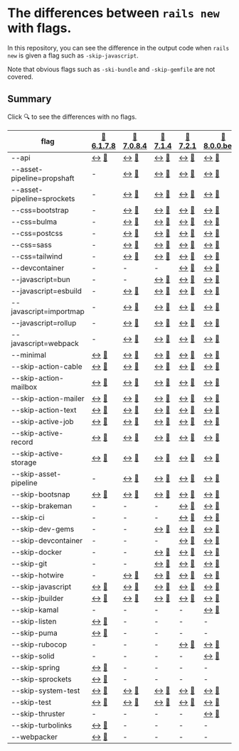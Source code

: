 # The differences between `rails new` with flags.

In this repository, you can see the difference in the output code when `rails new` is given a flag such as `-skip-javascript`.

Note that obvious flags such as `-ski-bundle` and `-skip-gemfile` are not covered.

## Summary

Click 🔍 to see the differences with no flags.

| flag | [🔎 6.1.7.8](https://github.com/snaka/rails_new_flags/tree/6.1.7.8) | [🔎 7.0.8.4](https://github.com/snaka/rails_new_flags/tree/7.0.8.4) | [🔎 7.1.4](https://github.com/snaka/rails_new_flags/tree/7.1.4) | [🔎 7.2.1](https://github.com/snaka/rails_new_flags/tree/7.2.1) | [🔎 8.0.0.beta1](https://github.com/snaka/rails_new_flags/tree/8.0.0.beta1) |
| --- | --- | --- | --- | --- | --- |
| --api | [↔️](https://github.com/snaka/rails_new_flags/compare/6.1.7.8..6.1.7.8-api)  [🔎](https://github.com/snaka/rails_new_flags/tree/6.1.7.8)| [↔️](https://github.com/snaka/rails_new_flags/compare/7.0.8.4..7.0.8.4-api)  [🔎](https://github.com/snaka/rails_new_flags/tree/7.0.8.4)| [↔️](https://github.com/snaka/rails_new_flags/compare/7.1.4..7.1.4-api)  [🔎](https://github.com/snaka/rails_new_flags/tree/7.1.4)| [↔️](https://github.com/snaka/rails_new_flags/compare/7.2.1..7.2.1-api)  [🔎](https://github.com/snaka/rails_new_flags/tree/7.2.1)| [↔️](https://github.com/snaka/rails_new_flags/compare/8.0.0.beta1..8.0.0.beta1-api)  [🔎](https://github.com/snaka/rails_new_flags/tree/8.0.0.beta1)|
| --asset-pipeline=propshaft | -  | [↔️](https://github.com/snaka/rails_new_flags/compare/7.0.8.4..7.0.8.4-asset-pipeline-propshaft)  [🔎](https://github.com/snaka/rails_new_flags/tree/7.0.8.4)| [↔️](https://github.com/snaka/rails_new_flags/compare/7.1.4..7.1.4-asset-pipeline-propshaft)  [🔎](https://github.com/snaka/rails_new_flags/tree/7.1.4)| [↔️](https://github.com/snaka/rails_new_flags/compare/7.2.1..7.2.1-asset-pipeline-propshaft)  [🔎](https://github.com/snaka/rails_new_flags/tree/7.2.1)| [↔️](https://github.com/snaka/rails_new_flags/compare/8.0.0.beta1..8.0.0.beta1-asset-pipeline-propshaft)  [🔎](https://github.com/snaka/rails_new_flags/tree/8.0.0.beta1)|
| --asset-pipeline=sprockets | -  | [↔️](https://github.com/snaka/rails_new_flags/compare/7.0.8.4..7.0.8.4-asset-pipeline-sprockets)  [🔎](https://github.com/snaka/rails_new_flags/tree/7.0.8.4)| [↔️](https://github.com/snaka/rails_new_flags/compare/7.1.4..7.1.4-asset-pipeline-sprockets)  [🔎](https://github.com/snaka/rails_new_flags/tree/7.1.4)| [↔️](https://github.com/snaka/rails_new_flags/compare/7.2.1..7.2.1-asset-pipeline-sprockets)  [🔎](https://github.com/snaka/rails_new_flags/tree/7.2.1)| [↔️](https://github.com/snaka/rails_new_flags/compare/8.0.0.beta1..8.0.0.beta1-asset-pipeline-sprockets)  [🔎](https://github.com/snaka/rails_new_flags/tree/8.0.0.beta1)|
| --css=bootstrap | -  | [↔️](https://github.com/snaka/rails_new_flags/compare/7.0.8.4..7.0.8.4-css-bootstrap)  [🔎](https://github.com/snaka/rails_new_flags/tree/7.0.8.4)| [↔️](https://github.com/snaka/rails_new_flags/compare/7.1.4..7.1.4-css-bootstrap)  [🔎](https://github.com/snaka/rails_new_flags/tree/7.1.4)| [↔️](https://github.com/snaka/rails_new_flags/compare/7.2.1..7.2.1-css-bootstrap)  [🔎](https://github.com/snaka/rails_new_flags/tree/7.2.1)| [↔️](https://github.com/snaka/rails_new_flags/compare/8.0.0.beta1..8.0.0.beta1-css-bootstrap)  [🔎](https://github.com/snaka/rails_new_flags/tree/8.0.0.beta1)|
| --css=bulma | -  | [↔️](https://github.com/snaka/rails_new_flags/compare/7.0.8.4..7.0.8.4-css-bulma)  [🔎](https://github.com/snaka/rails_new_flags/tree/7.0.8.4)| [↔️](https://github.com/snaka/rails_new_flags/compare/7.1.4..7.1.4-css-bulma)  [🔎](https://github.com/snaka/rails_new_flags/tree/7.1.4)| [↔️](https://github.com/snaka/rails_new_flags/compare/7.2.1..7.2.1-css-bulma)  [🔎](https://github.com/snaka/rails_new_flags/tree/7.2.1)| [↔️](https://github.com/snaka/rails_new_flags/compare/8.0.0.beta1..8.0.0.beta1-css-bulma)  [🔎](https://github.com/snaka/rails_new_flags/tree/8.0.0.beta1)|
| --css=postcss | -  | [↔️](https://github.com/snaka/rails_new_flags/compare/7.0.8.4..7.0.8.4-css-postcss)  [🔎](https://github.com/snaka/rails_new_flags/tree/7.0.8.4)| [↔️](https://github.com/snaka/rails_new_flags/compare/7.1.4..7.1.4-css-postcss)  [🔎](https://github.com/snaka/rails_new_flags/tree/7.1.4)| [↔️](https://github.com/snaka/rails_new_flags/compare/7.2.1..7.2.1-css-postcss)  [🔎](https://github.com/snaka/rails_new_flags/tree/7.2.1)| [↔️](https://github.com/snaka/rails_new_flags/compare/8.0.0.beta1..8.0.0.beta1-css-postcss)  [🔎](https://github.com/snaka/rails_new_flags/tree/8.0.0.beta1)|
| --css=sass | -  | [↔️](https://github.com/snaka/rails_new_flags/compare/7.0.8.4..7.0.8.4-css-sass)  [🔎](https://github.com/snaka/rails_new_flags/tree/7.0.8.4)| [↔️](https://github.com/snaka/rails_new_flags/compare/7.1.4..7.1.4-css-sass)  [🔎](https://github.com/snaka/rails_new_flags/tree/7.1.4)| [↔️](https://github.com/snaka/rails_new_flags/compare/7.2.1..7.2.1-css-sass)  [🔎](https://github.com/snaka/rails_new_flags/tree/7.2.1)| [↔️](https://github.com/snaka/rails_new_flags/compare/8.0.0.beta1..8.0.0.beta1-css-sass)  [🔎](https://github.com/snaka/rails_new_flags/tree/8.0.0.beta1)|
| --css=tailwind | -  | [↔️](https://github.com/snaka/rails_new_flags/compare/7.0.8.4..7.0.8.4-css-tailwind)  [🔎](https://github.com/snaka/rails_new_flags/tree/7.0.8.4)| [↔️](https://github.com/snaka/rails_new_flags/compare/7.1.4..7.1.4-css-tailwind)  [🔎](https://github.com/snaka/rails_new_flags/tree/7.1.4)| [↔️](https://github.com/snaka/rails_new_flags/compare/7.2.1..7.2.1-css-tailwind)  [🔎](https://github.com/snaka/rails_new_flags/tree/7.2.1)| [↔️](https://github.com/snaka/rails_new_flags/compare/8.0.0.beta1..8.0.0.beta1-css-tailwind)  [🔎](https://github.com/snaka/rails_new_flags/tree/8.0.0.beta1)|
| --devcontainer | -  | -  | -  | [↔️](https://github.com/snaka/rails_new_flags/compare/7.2.1..7.2.1-devcontainer)  [🔎](https://github.com/snaka/rails_new_flags/tree/7.2.1)| [↔️](https://github.com/snaka/rails_new_flags/compare/8.0.0.beta1..8.0.0.beta1-devcontainer)  [🔎](https://github.com/snaka/rails_new_flags/tree/8.0.0.beta1)|
| --javascript=bun | -  | -  | [↔️](https://github.com/snaka/rails_new_flags/compare/7.1.4..7.1.4-javascript-bun)  [🔎](https://github.com/snaka/rails_new_flags/tree/7.1.4)| [↔️](https://github.com/snaka/rails_new_flags/compare/7.2.1..7.2.1-javascript-bun)  [🔎](https://github.com/snaka/rails_new_flags/tree/7.2.1)| [↔️](https://github.com/snaka/rails_new_flags/compare/8.0.0.beta1..8.0.0.beta1-javascript-bun)  [🔎](https://github.com/snaka/rails_new_flags/tree/8.0.0.beta1)|
| --javascript=esbuild | -  | [↔️](https://github.com/snaka/rails_new_flags/compare/7.0.8.4..7.0.8.4-javascript-esbuild)  [🔎](https://github.com/snaka/rails_new_flags/tree/7.0.8.4)| [↔️](https://github.com/snaka/rails_new_flags/compare/7.1.4..7.1.4-javascript-esbuild)  [🔎](https://github.com/snaka/rails_new_flags/tree/7.1.4)| [↔️](https://github.com/snaka/rails_new_flags/compare/7.2.1..7.2.1-javascript-esbuild)  [🔎](https://github.com/snaka/rails_new_flags/tree/7.2.1)| [↔️](https://github.com/snaka/rails_new_flags/compare/8.0.0.beta1..8.0.0.beta1-javascript-esbuild)  [🔎](https://github.com/snaka/rails_new_flags/tree/8.0.0.beta1)|
| --javascript=importmap | -  | [↔️](https://github.com/snaka/rails_new_flags/compare/7.0.8.4..7.0.8.4-javascript-importmap)  [🔎](https://github.com/snaka/rails_new_flags/tree/7.0.8.4)| [↔️](https://github.com/snaka/rails_new_flags/compare/7.1.4..7.1.4-javascript-importmap)  [🔎](https://github.com/snaka/rails_new_flags/tree/7.1.4)| [↔️](https://github.com/snaka/rails_new_flags/compare/7.2.1..7.2.1-javascript-importmap)  [🔎](https://github.com/snaka/rails_new_flags/tree/7.2.1)| [↔️](https://github.com/snaka/rails_new_flags/compare/8.0.0.beta1..8.0.0.beta1-javascript-importmap)  [🔎](https://github.com/snaka/rails_new_flags/tree/8.0.0.beta1)|
| --javascript=rollup | -  | [↔️](https://github.com/snaka/rails_new_flags/compare/7.0.8.4..7.0.8.4-javascript-rollup)  [🔎](https://github.com/snaka/rails_new_flags/tree/7.0.8.4)| [↔️](https://github.com/snaka/rails_new_flags/compare/7.1.4..7.1.4-javascript-rollup)  [🔎](https://github.com/snaka/rails_new_flags/tree/7.1.4)| [↔️](https://github.com/snaka/rails_new_flags/compare/7.2.1..7.2.1-javascript-rollup)  [🔎](https://github.com/snaka/rails_new_flags/tree/7.2.1)| [↔️](https://github.com/snaka/rails_new_flags/compare/8.0.0.beta1..8.0.0.beta1-javascript-rollup)  [🔎](https://github.com/snaka/rails_new_flags/tree/8.0.0.beta1)|
| --javascript=webpack | -  | [↔️](https://github.com/snaka/rails_new_flags/compare/7.0.8.4..7.0.8.4-javascript-webpack)  [🔎](https://github.com/snaka/rails_new_flags/tree/7.0.8.4)| [↔️](https://github.com/snaka/rails_new_flags/compare/7.1.4..7.1.4-javascript-webpack)  [🔎](https://github.com/snaka/rails_new_flags/tree/7.1.4)| [↔️](https://github.com/snaka/rails_new_flags/compare/7.2.1..7.2.1-javascript-webpack)  [🔎](https://github.com/snaka/rails_new_flags/tree/7.2.1)| [↔️](https://github.com/snaka/rails_new_flags/compare/8.0.0.beta1..8.0.0.beta1-javascript-webpack)  [🔎](https://github.com/snaka/rails_new_flags/tree/8.0.0.beta1)|
| --minimal | [↔️](https://github.com/snaka/rails_new_flags/compare/6.1.7.8..6.1.7.8-minimal)  [🔎](https://github.com/snaka/rails_new_flags/tree/6.1.7.8)| [↔️](https://github.com/snaka/rails_new_flags/compare/7.0.8.4..7.0.8.4-minimal)  [🔎](https://github.com/snaka/rails_new_flags/tree/7.0.8.4)| [↔️](https://github.com/snaka/rails_new_flags/compare/7.1.4..7.1.4-minimal)  [🔎](https://github.com/snaka/rails_new_flags/tree/7.1.4)| [↔️](https://github.com/snaka/rails_new_flags/compare/7.2.1..7.2.1-minimal)  [🔎](https://github.com/snaka/rails_new_flags/tree/7.2.1)| [↔️](https://github.com/snaka/rails_new_flags/compare/8.0.0.beta1..8.0.0.beta1-minimal)  [🔎](https://github.com/snaka/rails_new_flags/tree/8.0.0.beta1)|
| --skip-action-cable | [↔️](https://github.com/snaka/rails_new_flags/compare/6.1.7.8..6.1.7.8-skip-action-cable)  [🔎](https://github.com/snaka/rails_new_flags/tree/6.1.7.8)| [↔️](https://github.com/snaka/rails_new_flags/compare/7.0.8.4..7.0.8.4-skip-action-cable)  [🔎](https://github.com/snaka/rails_new_flags/tree/7.0.8.4)| [↔️](https://github.com/snaka/rails_new_flags/compare/7.1.4..7.1.4-skip-action-cable)  [🔎](https://github.com/snaka/rails_new_flags/tree/7.1.4)| [↔️](https://github.com/snaka/rails_new_flags/compare/7.2.1..7.2.1-skip-action-cable)  [🔎](https://github.com/snaka/rails_new_flags/tree/7.2.1)| [↔️](https://github.com/snaka/rails_new_flags/compare/8.0.0.beta1..8.0.0.beta1-skip-action-cable)  [🔎](https://github.com/snaka/rails_new_flags/tree/8.0.0.beta1)|
| --skip-action-mailbox | [↔️](https://github.com/snaka/rails_new_flags/compare/6.1.7.8..6.1.7.8-skip-action-mailbox)  [🔎](https://github.com/snaka/rails_new_flags/tree/6.1.7.8)| [↔️](https://github.com/snaka/rails_new_flags/compare/7.0.8.4..7.0.8.4-skip-action-mailbox)  [🔎](https://github.com/snaka/rails_new_flags/tree/7.0.8.4)| [↔️](https://github.com/snaka/rails_new_flags/compare/7.1.4..7.1.4-skip-action-mailbox)  [🔎](https://github.com/snaka/rails_new_flags/tree/7.1.4)| [↔️](https://github.com/snaka/rails_new_flags/compare/7.2.1..7.2.1-skip-action-mailbox)  [🔎](https://github.com/snaka/rails_new_flags/tree/7.2.1)| [↔️](https://github.com/snaka/rails_new_flags/compare/8.0.0.beta1..8.0.0.beta1-skip-action-mailbox)  [🔎](https://github.com/snaka/rails_new_flags/tree/8.0.0.beta1)|
| --skip-action-mailer | [↔️](https://github.com/snaka/rails_new_flags/compare/6.1.7.8..6.1.7.8-skip-action-mailer)  [🔎](https://github.com/snaka/rails_new_flags/tree/6.1.7.8)| [↔️](https://github.com/snaka/rails_new_flags/compare/7.0.8.4..7.0.8.4-skip-action-mailer)  [🔎](https://github.com/snaka/rails_new_flags/tree/7.0.8.4)| [↔️](https://github.com/snaka/rails_new_flags/compare/7.1.4..7.1.4-skip-action-mailer)  [🔎](https://github.com/snaka/rails_new_flags/tree/7.1.4)| [↔️](https://github.com/snaka/rails_new_flags/compare/7.2.1..7.2.1-skip-action-mailer)  [🔎](https://github.com/snaka/rails_new_flags/tree/7.2.1)| [↔️](https://github.com/snaka/rails_new_flags/compare/8.0.0.beta1..8.0.0.beta1-skip-action-mailer)  [🔎](https://github.com/snaka/rails_new_flags/tree/8.0.0.beta1)|
| --skip-action-text | [↔️](https://github.com/snaka/rails_new_flags/compare/6.1.7.8..6.1.7.8-skip-action-text)  [🔎](https://github.com/snaka/rails_new_flags/tree/6.1.7.8)| [↔️](https://github.com/snaka/rails_new_flags/compare/7.0.8.4..7.0.8.4-skip-action-text)  [🔎](https://github.com/snaka/rails_new_flags/tree/7.0.8.4)| [↔️](https://github.com/snaka/rails_new_flags/compare/7.1.4..7.1.4-skip-action-text)  [🔎](https://github.com/snaka/rails_new_flags/tree/7.1.4)| [↔️](https://github.com/snaka/rails_new_flags/compare/7.2.1..7.2.1-skip-action-text)  [🔎](https://github.com/snaka/rails_new_flags/tree/7.2.1)| [↔️](https://github.com/snaka/rails_new_flags/compare/8.0.0.beta1..8.0.0.beta1-skip-action-text)  [🔎](https://github.com/snaka/rails_new_flags/tree/8.0.0.beta1)|
| --skip-active-job | [↔️](https://github.com/snaka/rails_new_flags/compare/6.1.7.8..6.1.7.8-skip-active-job)  [🔎](https://github.com/snaka/rails_new_flags/tree/6.1.7.8)| [↔️](https://github.com/snaka/rails_new_flags/compare/7.0.8.4..7.0.8.4-skip-active-job)  [🔎](https://github.com/snaka/rails_new_flags/tree/7.0.8.4)| [↔️](https://github.com/snaka/rails_new_flags/compare/7.1.4..7.1.4-skip-active-job)  [🔎](https://github.com/snaka/rails_new_flags/tree/7.1.4)| [↔️](https://github.com/snaka/rails_new_flags/compare/7.2.1..7.2.1-skip-active-job)  [🔎](https://github.com/snaka/rails_new_flags/tree/7.2.1)| [↔️](https://github.com/snaka/rails_new_flags/compare/8.0.0.beta1..8.0.0.beta1-skip-active-job)  [🔎](https://github.com/snaka/rails_new_flags/tree/8.0.0.beta1)|
| --skip-active-record | [↔️](https://github.com/snaka/rails_new_flags/compare/6.1.7.8..6.1.7.8-skip-active-record)  [🔎](https://github.com/snaka/rails_new_flags/tree/6.1.7.8)| [↔️](https://github.com/snaka/rails_new_flags/compare/7.0.8.4..7.0.8.4-skip-active-record)  [🔎](https://github.com/snaka/rails_new_flags/tree/7.0.8.4)| [↔️](https://github.com/snaka/rails_new_flags/compare/7.1.4..7.1.4-skip-active-record)  [🔎](https://github.com/snaka/rails_new_flags/tree/7.1.4)| [↔️](https://github.com/snaka/rails_new_flags/compare/7.2.1..7.2.1-skip-active-record)  [🔎](https://github.com/snaka/rails_new_flags/tree/7.2.1)| [↔️](https://github.com/snaka/rails_new_flags/compare/8.0.0.beta1..8.0.0.beta1-skip-active-record)  [🔎](https://github.com/snaka/rails_new_flags/tree/8.0.0.beta1)|
| --skip-active-storage | [↔️](https://github.com/snaka/rails_new_flags/compare/6.1.7.8..6.1.7.8-skip-active-storage)  [🔎](https://github.com/snaka/rails_new_flags/tree/6.1.7.8)| [↔️](https://github.com/snaka/rails_new_flags/compare/7.0.8.4..7.0.8.4-skip-active-storage)  [🔎](https://github.com/snaka/rails_new_flags/tree/7.0.8.4)| [↔️](https://github.com/snaka/rails_new_flags/compare/7.1.4..7.1.4-skip-active-storage)  [🔎](https://github.com/snaka/rails_new_flags/tree/7.1.4)| [↔️](https://github.com/snaka/rails_new_flags/compare/7.2.1..7.2.1-skip-active-storage)  [🔎](https://github.com/snaka/rails_new_flags/tree/7.2.1)| [↔️](https://github.com/snaka/rails_new_flags/compare/8.0.0.beta1..8.0.0.beta1-skip-active-storage)  [🔎](https://github.com/snaka/rails_new_flags/tree/8.0.0.beta1)|
| --skip-asset-pipeline | -  | [↔️](https://github.com/snaka/rails_new_flags/compare/7.0.8.4..7.0.8.4-skip-asset-pipeline)  [🔎](https://github.com/snaka/rails_new_flags/tree/7.0.8.4)| [↔️](https://github.com/snaka/rails_new_flags/compare/7.1.4..7.1.4-skip-asset-pipeline)  [🔎](https://github.com/snaka/rails_new_flags/tree/7.1.4)| [↔️](https://github.com/snaka/rails_new_flags/compare/7.2.1..7.2.1-skip-asset-pipeline)  [🔎](https://github.com/snaka/rails_new_flags/tree/7.2.1)| [↔️](https://github.com/snaka/rails_new_flags/compare/8.0.0.beta1..8.0.0.beta1-skip-asset-pipeline)  [🔎](https://github.com/snaka/rails_new_flags/tree/8.0.0.beta1)|
| --skip-bootsnap | [↔️](https://github.com/snaka/rails_new_flags/compare/6.1.7.8..6.1.7.8-skip-bootsnap)  [🔎](https://github.com/snaka/rails_new_flags/tree/6.1.7.8)| [↔️](https://github.com/snaka/rails_new_flags/compare/7.0.8.4..7.0.8.4-skip-bootsnap)  [🔎](https://github.com/snaka/rails_new_flags/tree/7.0.8.4)| [↔️](https://github.com/snaka/rails_new_flags/compare/7.1.4..7.1.4-skip-bootsnap)  [🔎](https://github.com/snaka/rails_new_flags/tree/7.1.4)| [↔️](https://github.com/snaka/rails_new_flags/compare/7.2.1..7.2.1-skip-bootsnap)  [🔎](https://github.com/snaka/rails_new_flags/tree/7.2.1)| [↔️](https://github.com/snaka/rails_new_flags/compare/8.0.0.beta1..8.0.0.beta1-skip-bootsnap)  [🔎](https://github.com/snaka/rails_new_flags/tree/8.0.0.beta1)|
| --skip-brakeman | -  | -  | -  | [↔️](https://github.com/snaka/rails_new_flags/compare/7.2.1..7.2.1-skip-brakeman)  [🔎](https://github.com/snaka/rails_new_flags/tree/7.2.1)| [↔️](https://github.com/snaka/rails_new_flags/compare/8.0.0.beta1..8.0.0.beta1-skip-brakeman)  [🔎](https://github.com/snaka/rails_new_flags/tree/8.0.0.beta1)|
| --skip-ci | -  | -  | -  | [↔️](https://github.com/snaka/rails_new_flags/compare/7.2.1..7.2.1-skip-ci)  [🔎](https://github.com/snaka/rails_new_flags/tree/7.2.1)| [↔️](https://github.com/snaka/rails_new_flags/compare/8.0.0.beta1..8.0.0.beta1-skip-ci)  [🔎](https://github.com/snaka/rails_new_flags/tree/8.0.0.beta1)|
| --skip-dev-gems | -  | -  | [↔️](https://github.com/snaka/rails_new_flags/compare/7.1.4..7.1.4-skip-dev-gems)  [🔎](https://github.com/snaka/rails_new_flags/tree/7.1.4)| [↔️](https://github.com/snaka/rails_new_flags/compare/7.2.1..7.2.1-skip-dev-gems)  [🔎](https://github.com/snaka/rails_new_flags/tree/7.2.1)| [↔️](https://github.com/snaka/rails_new_flags/compare/8.0.0.beta1..8.0.0.beta1-skip-dev-gems)  [🔎](https://github.com/snaka/rails_new_flags/tree/8.0.0.beta1)|
| --skip-devcontainer | -  | -  | -  | [↔️](https://github.com/snaka/rails_new_flags/compare/7.2.1..7.2.1-skip-devcontainer)  [🔎](https://github.com/snaka/rails_new_flags/tree/7.2.1)| [↔️](https://github.com/snaka/rails_new_flags/compare/8.0.0.beta1..8.0.0.beta1-skip-devcontainer)  [🔎](https://github.com/snaka/rails_new_flags/tree/8.0.0.beta1)|
| --skip-docker | -  | -  | [↔️](https://github.com/snaka/rails_new_flags/compare/7.1.4..7.1.4-skip-docker)  [🔎](https://github.com/snaka/rails_new_flags/tree/7.1.4)| [↔️](https://github.com/snaka/rails_new_flags/compare/7.2.1..7.2.1-skip-docker)  [🔎](https://github.com/snaka/rails_new_flags/tree/7.2.1)| [↔️](https://github.com/snaka/rails_new_flags/compare/8.0.0.beta1..8.0.0.beta1-skip-docker)  [🔎](https://github.com/snaka/rails_new_flags/tree/8.0.0.beta1)|
| --skip-git | -  | -  | [↔️](https://github.com/snaka/rails_new_flags/compare/7.1.4..7.1.4-skip-git)  [🔎](https://github.com/snaka/rails_new_flags/tree/7.1.4)| [↔️](https://github.com/snaka/rails_new_flags/compare/7.2.1..7.2.1-skip-git)  [🔎](https://github.com/snaka/rails_new_flags/tree/7.2.1)| [↔️](https://github.com/snaka/rails_new_flags/compare/8.0.0.beta1..8.0.0.beta1-skip-git)  [🔎](https://github.com/snaka/rails_new_flags/tree/8.0.0.beta1)|
| --skip-hotwire | -  | [↔️](https://github.com/snaka/rails_new_flags/compare/7.0.8.4..7.0.8.4-skip-hotwire)  [🔎](https://github.com/snaka/rails_new_flags/tree/7.0.8.4)| [↔️](https://github.com/snaka/rails_new_flags/compare/7.1.4..7.1.4-skip-hotwire)  [🔎](https://github.com/snaka/rails_new_flags/tree/7.1.4)| [↔️](https://github.com/snaka/rails_new_flags/compare/7.2.1..7.2.1-skip-hotwire)  [🔎](https://github.com/snaka/rails_new_flags/tree/7.2.1)| [↔️](https://github.com/snaka/rails_new_flags/compare/8.0.0.beta1..8.0.0.beta1-skip-hotwire)  [🔎](https://github.com/snaka/rails_new_flags/tree/8.0.0.beta1)|
| --skip-javascript | [↔️](https://github.com/snaka/rails_new_flags/compare/6.1.7.8..6.1.7.8-skip-javascript)  [🔎](https://github.com/snaka/rails_new_flags/tree/6.1.7.8)| [↔️](https://github.com/snaka/rails_new_flags/compare/7.0.8.4..7.0.8.4-skip-javascript)  [🔎](https://github.com/snaka/rails_new_flags/tree/7.0.8.4)| [↔️](https://github.com/snaka/rails_new_flags/compare/7.1.4..7.1.4-skip-javascript)  [🔎](https://github.com/snaka/rails_new_flags/tree/7.1.4)| [↔️](https://github.com/snaka/rails_new_flags/compare/7.2.1..7.2.1-skip-javascript)  [🔎](https://github.com/snaka/rails_new_flags/tree/7.2.1)| [↔️](https://github.com/snaka/rails_new_flags/compare/8.0.0.beta1..8.0.0.beta1-skip-javascript)  [🔎](https://github.com/snaka/rails_new_flags/tree/8.0.0.beta1)|
| --skip-jbuilder | [↔️](https://github.com/snaka/rails_new_flags/compare/6.1.7.8..6.1.7.8-skip-jbuilder)  [🔎](https://github.com/snaka/rails_new_flags/tree/6.1.7.8)| [↔️](https://github.com/snaka/rails_new_flags/compare/7.0.8.4..7.0.8.4-skip-jbuilder)  [🔎](https://github.com/snaka/rails_new_flags/tree/7.0.8.4)| [↔️](https://github.com/snaka/rails_new_flags/compare/7.1.4..7.1.4-skip-jbuilder)  [🔎](https://github.com/snaka/rails_new_flags/tree/7.1.4)| [↔️](https://github.com/snaka/rails_new_flags/compare/7.2.1..7.2.1-skip-jbuilder)  [🔎](https://github.com/snaka/rails_new_flags/tree/7.2.1)| [↔️](https://github.com/snaka/rails_new_flags/compare/8.0.0.beta1..8.0.0.beta1-skip-jbuilder)  [🔎](https://github.com/snaka/rails_new_flags/tree/8.0.0.beta1)|
| --skip-kamal | -  | -  | -  | -  | [↔️](https://github.com/snaka/rails_new_flags/compare/8.0.0.beta1..8.0.0.beta1-skip-kamal)  [🔎](https://github.com/snaka/rails_new_flags/tree/8.0.0.beta1)|
| --skip-listen | [↔️](https://github.com/snaka/rails_new_flags/compare/6.1.7.8..6.1.7.8-skip-listen)  [🔎](https://github.com/snaka/rails_new_flags/tree/6.1.7.8)| -  | -  | -  | -  |
| --skip-puma | [↔️](https://github.com/snaka/rails_new_flags/compare/6.1.7.8..6.1.7.8-skip-puma)  [🔎](https://github.com/snaka/rails_new_flags/tree/6.1.7.8)| -  | -  | -  | -  |
| --skip-rubocop | -  | -  | -  | [↔️](https://github.com/snaka/rails_new_flags/compare/7.2.1..7.2.1-skip-rubocop)  [🔎](https://github.com/snaka/rails_new_flags/tree/7.2.1)| [↔️](https://github.com/snaka/rails_new_flags/compare/8.0.0.beta1..8.0.0.beta1-skip-rubocop)  [🔎](https://github.com/snaka/rails_new_flags/tree/8.0.0.beta1)|
| --skip-solid | -  | -  | -  | -  | [↔️](https://github.com/snaka/rails_new_flags/compare/8.0.0.beta1..8.0.0.beta1-skip-solid)  [🔎](https://github.com/snaka/rails_new_flags/tree/8.0.0.beta1)|
| --skip-spring | [↔️](https://github.com/snaka/rails_new_flags/compare/6.1.7.8..6.1.7.8-skip-spring)  [🔎](https://github.com/snaka/rails_new_flags/tree/6.1.7.8)| -  | -  | -  | -  |
| --skip-sprockets | [↔️](https://github.com/snaka/rails_new_flags/compare/6.1.7.8..6.1.7.8-skip-sprockets)  [🔎](https://github.com/snaka/rails_new_flags/tree/6.1.7.8)| -  | -  | -  | -  |
| --skip-system-test | [↔️](https://github.com/snaka/rails_new_flags/compare/6.1.7.8..6.1.7.8-skip-system-test)  [🔎](https://github.com/snaka/rails_new_flags/tree/6.1.7.8)| [↔️](https://github.com/snaka/rails_new_flags/compare/7.0.8.4..7.0.8.4-skip-system-test)  [🔎](https://github.com/snaka/rails_new_flags/tree/7.0.8.4)| [↔️](https://github.com/snaka/rails_new_flags/compare/7.1.4..7.1.4-skip-system-test)  [🔎](https://github.com/snaka/rails_new_flags/tree/7.1.4)| [↔️](https://github.com/snaka/rails_new_flags/compare/7.2.1..7.2.1-skip-system-test)  [🔎](https://github.com/snaka/rails_new_flags/tree/7.2.1)| [↔️](https://github.com/snaka/rails_new_flags/compare/8.0.0.beta1..8.0.0.beta1-skip-system-test)  [🔎](https://github.com/snaka/rails_new_flags/tree/8.0.0.beta1)|
| --skip-test | [↔️](https://github.com/snaka/rails_new_flags/compare/6.1.7.8..6.1.7.8-skip-test)  [🔎](https://github.com/snaka/rails_new_flags/tree/6.1.7.8)| [↔️](https://github.com/snaka/rails_new_flags/compare/7.0.8.4..7.0.8.4-skip-test)  [🔎](https://github.com/snaka/rails_new_flags/tree/7.0.8.4)| [↔️](https://github.com/snaka/rails_new_flags/compare/7.1.4..7.1.4-skip-test)  [🔎](https://github.com/snaka/rails_new_flags/tree/7.1.4)| [↔️](https://github.com/snaka/rails_new_flags/compare/7.2.1..7.2.1-skip-test)  [🔎](https://github.com/snaka/rails_new_flags/tree/7.2.1)| [↔️](https://github.com/snaka/rails_new_flags/compare/8.0.0.beta1..8.0.0.beta1-skip-test)  [🔎](https://github.com/snaka/rails_new_flags/tree/8.0.0.beta1)|
| --skip-thruster | -  | -  | -  | -  | [↔️](https://github.com/snaka/rails_new_flags/compare/8.0.0.beta1..8.0.0.beta1-skip-thruster)  [🔎](https://github.com/snaka/rails_new_flags/tree/8.0.0.beta1)|
| --skip-turbolinks | [↔️](https://github.com/snaka/rails_new_flags/compare/6.1.7.8..6.1.7.8-skip-turbolinks)  [🔎](https://github.com/snaka/rails_new_flags/tree/6.1.7.8)| -  | -  | -  | -  |
| --webpacker | [↔️](https://github.com/snaka/rails_new_flags/compare/6.1.7.8..6.1.7.8-webpacker)  [🔎](https://github.com/snaka/rails_new_flags/tree/6.1.7.8)| -  | -  | -  | -  |
